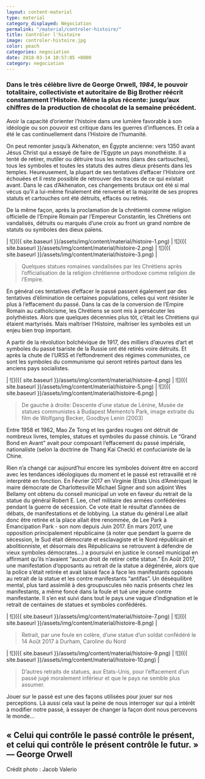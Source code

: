 ```yaml
---
layout: content-material
type: material
category_displayed: Négociation
permalink: "/material/controler-histoire/"
title: Contrôler l'histoire
image: controler-histoire.jpg
color: peach
categories: negociation
date: 2018-03-14 10:57:05 +0000
category: negociation
---
```


### Dans le très célèbre livre de George Orwell, *1984*, le pouvoir totalitaire, collectiviste et autoritaire de Big Brother réécrit constamment l’Histoire. Même la plus récente: jusqu’aux chiffres de la production de chocolat de la semaine précédent.

Avoir la capacité d’orienter l’histoire dans une lumière favorable à son idéologie ou son pouvoir est critique dans les guerres d’influences. Et cela a été le cas continuellement dans l’Histoire de l’humanité.

On peut remonter jusqu’à Akhenaton, en Égypte ancienne: vers 1350 avant Jésus Christ qui a essayé de faire de l’Egypte un pays monothéiste. Il a tenté de retirer, mutiler ou détruire tous les noms (dans des cartouches), tous les symboles et toutes les statuts des autres dieux présents dans les temples. Heureusement, la plupart de ses tentatives d’effacer l’Histoire ont échouées et il reste possible de retrouver des traces de ce qui existait avant. Dans le cas d’Akhenaton, ces changements brutaux ont été si mal vécus qu’il a lui-même finalement été renversé et la majorité de ses propres statuts et cartouches ont été détruits, effacés ou retirés.

De la même façon, après la proclamation de la chrétienté comme religion officielle de l’Empire Romain par l’Empereur Constantin, les Chrétiens ont vandalisés, détruits ou marqués d’une croix au front un grand nombre de statuts ou symboles des dieux païens.

| ![]({{ site.baseurl }}/assets/img/content/material/histoire-1.png) | ![]({{ site.baseurl }}/assets/img/content/material/histoire-2.png) | ![]({{ site.baseurl }}/assets/img/content/material/histoire-3.png) |

> Quelques statues romaines vandalisées par les Chrétiens après l’officialisation de la religion chrétienne orthodoxe comme religion de l’Empire.

En général ces tentatives d’effacer le passé passent également par des tentatives d’élimination de certaines populations, celles qui vont résister le plus à l’effacement du passé. Dans la cas de la conversion de l’Empire Romain au catholicisme, les Chrétiens se sont mis à persécuter les polythéistes. Alors que quelques décennies plus tôt, c’était les Chrétiens qui étaient martyrisés. Mais maîtriser l’Histoire, maîtriser les symboles est un enjeu bien trop important.

A partir de la révolution bolchévique de 1917, des milliers d’œuvres d’art et symboles du passé tsariste de la Russie ont été retirés voire détruits. Et après la chute de l’URSS et l’effondrement des régimes communistes, ce sont les symboles du communisme qui seront retirés partout dans les anciens pays socialistes.

| ![]({{ site.baseurl }}/assets/img/content/material/histoire-4.png) | ![]({{ site.baseurl }}/assets/img/content/material/histoire-5.png) | ![]({{ site.baseurl }}/assets/img/content/material/histoire-6.png) |

> De gauche à droite: Descente d’une statue de Lénine, Musée de statues communistes à Budapest Memento’s Park, image extraite du film de Wolfgang Becker, Goodbye Lenin (2003)

Entre 1958 et 1962, Mao Ze Tong et les gardes rouges ont détruit de nombreux livres, temples, statues et symboles du passé chinois. Le “Grand Bond en Avant” avait pour composant l’effacement du passé impériale, nationaliste (selon la doctrine de Thang Kai Check) et confucianiste de la Chine.

Rien n’a changé car aujourd’hui encore les symboles doivent être en accord avec les tendances idéologiques du moment et le passé est retravaillé et ré interprété en fonction. En Février 2017 en Virginie (Etats Unis d’Amérique) le maire démocrate de Charlottesville Michael Signer and son adjoint Wes Bellamy ont obtenu du conseil municipal un vote en faveur du retrait de la statue du général Robert E. Lee, chef militaire des armées confédérées pendant la guerre de sécession. Ce vote était le résultat d’années de débats, de manifestations et de lobbying. La statue du général Lee allait donc être retirée et la place allait être renommée, de Lee Park à Emancipation Park - son nom depuis Juin 2017. En mars 2017, une opposition principalement républicaine (à noter que pendant la guerre de sécession, le Sud était démocrate et esclavagiste et le Nord républicain et abolitionniste, et désormais des Républicains se retrouvent à défendre de vieux symboles démocrates…) a poursuivi en justice le conseil municipal en affirmant qu’ils n’avaient “aucun droit de retirer cette statue.” En Août 2017, une manifestation d’opposants au retrait de la statue a dégénérée, alors que la police s’était retirée et avait laissé face à face les manifestants opposés au retrait de la statue et les contre manifestants “antifas”. Un déséquilibré mental, plus tard assimilé à des groupuscules néo nazis présents chez les manifestants, a même foncé dans la foule et tué une jeune contre manifestante. Il s’en est suivi dans tout le pays une vague d’indignation et le retrait de centaines de statues et symboles confédérés.

| ![]({{ site.baseurl }}/assets/img/content/material/histoire-7.png) | ![]({{ site.baseurl }}/assets/img/content/material/histoire-8.png) |

> Retrait, par une foule en colère, d’une statue d’un soldat confédéré le 14 Août 2017 à Durham, Caroline du Nord

| ![]({{ site.baseurl }}/assets/img/content/material/histoire-9.png) | ![]({{ site.baseurl }}/assets/img/content/material/histoire-10.png) |

> D’autres retraits de statues,  aux Etats-Unis, pour l’effacement d’un passé jugé moralement inférieur et que le pays ne semble plus assumer.

Jouer sur le passé est une des façons utilisées pour jouer sur nos perceptions. Là aussi cela vaut la peine de nous interroger sur qui a intérêt à modifier notre passé, à essayer de changer la façon dont nous percevons le monde…

## &laquo;&nbsp;Celui qui contrôle le passé contrôle le présent, et celui qui contrôle le présent contrôle le futur.&nbsp;&raquo; &mdash;&nbsp;George Orwell

Crédit photo : Jacob Valerio
